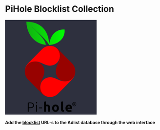 # PiHole Blocklist Collection

<img src="https://github.com/MrHumanRebel/pihole_lists/blob/main/Repo/pi.webp" alt="Pi" width="300" height="310">

**Add the [blocklist](https://raw.githubusercontent.com/MrHumanRebel/pihole_lists/main/PiHole%20Lists.txt) URL-s to the Adlist database through the web interface**
